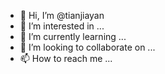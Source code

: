 - 👋 Hi, I’m @tianjiayan
- 👀 I’m interested in ...
- 🌱 I’m currently learning ...
- 💞️ I’m looking to collaborate on ...
- 📫 How to reach me ...

<!---
tianjiayan/tianjiayan is a ✨ special ✨ repository because its `README.md` (this file) appears on your GitHub profile.
You can click the Preview link to take a look at your changes.
--->
